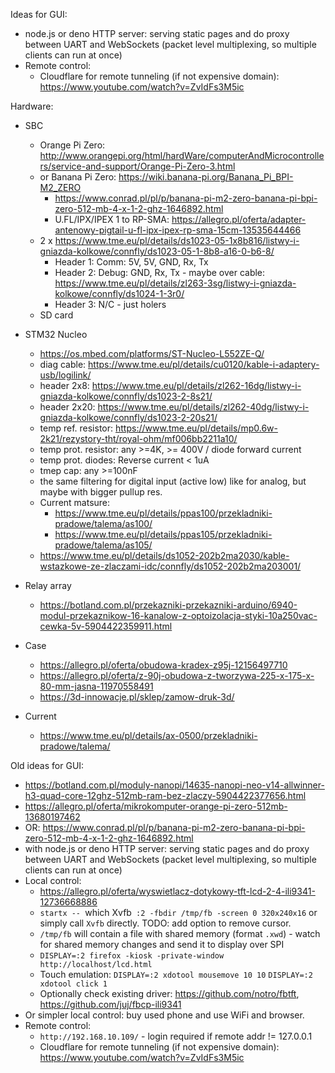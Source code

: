 
Ideas for GUI:
* node.js or deno HTTP server: serving static pages and do proxy between UART and WebSockets (packet level multiplexing, so multiple clients can run at once)
* Remote control:
  * Cloudflare for remote tunneling (if not expensive domain): https://www.youtube.com/watch?v=ZvIdFs3M5ic


Hardware:

* SBC

  * Orange Pi Zero: http://www.orangepi.org/html/hardWare/computerAndMicrocontrollers/service-and-support/Orange-Pi-Zero-3.html
  * or Banana Pi Zero: https://wiki.banana-pi.org/Banana_Pi_BPI-M2_ZERO
    * https://www.conrad.pl/pl/p/banana-pi-m2-zero-banana-pi-bpi-zero-512-mb-4-x-1-2-ghz-1646892.html
    * U.FL/IPX/IPEX 1 to RP-SMA: https://allegro.pl/oferta/adapter-antenowy-pigtail-u-fl-ipx-ipex-rp-sma-15cm-13535644466
  * 2 x https://www.tme.eu/pl/details/ds1023-05-1x8b816/listwy-i-gniazda-kolkowe/connfly/ds1023-05-1-8b8-a16-0-b6-8/
    * Header 1: Comm: 5V, 5V, GND, Rx, Tx
    * Header 2: Debug: GND, Rx, Tx - maybe over cable: https://www.tme.eu/pl/details/zl263-3sg/listwy-i-gniazda-kolkowe/connfly/ds1024-1-3r0/
    * Header 3: N/C - just holers
  * SD card
 
* STM32 Nucleo
  * https://os.mbed.com/platforms/ST-Nucleo-L552ZE-Q/
  * diag cable: https://www.tme.eu/pl/details/cu0120/kable-i-adaptery-usb/logilink/
  * header 2x8: https://www.tme.eu/pl/details/zl262-16dg/listwy-i-gniazda-kolkowe/connfly/ds1023-2-8s21/
  * header 2x20: https://www.tme.eu/pl/details/zl262-40dg/listwy-i-gniazda-kolkowe/connfly/ds1023-2-20s21/
  * temp ref. resistor: https://www.tme.eu/pl/details/mp0.6w-2k21/rezystory-tht/royal-ohm/mf006bb2211a10/
  * temp prot. resistor: any >=4K, >= 400V / diode forward current
  * temp prot. diodes: Reverse current < 1uA
  * tmep cap: any >=100nF
  * the same filtering for digital input (active low) like for analog, but maybe with bigger pullup res.
  * Current matsure:
    * https://www.tme.eu/pl/details/ppas100/przekladniki-pradowe/talema/as100/
    * https://www.tme.eu/pl/details/ppas105/przekladniki-pradowe/talema/as105/
  * https://www.tme.eu/pl/details/ds1052-202b2ma2030/kable-wstazkowe-ze-zlaczami-idc/connfly/ds1052-202b2ma203001/

* Relay array
  * https://botland.com.pl/przekazniki-przekazniki-arduino/6940-modul-przekaznikow-16-kanalow-z-optoizolacja-styki-10a250vac-cewka-5v-5904422359911.html

* Case
  * https://allegro.pl/oferta/obudowa-kradex-z95j-12156497710
  * https://allegro.pl/oferta/z-90j-obudowa-z-tworzywa-225-x-175-x-80-mm-jasna-11970558491
  * https://3d-innowacje.pl/sklep/zamow-druk-3d/
* Current
  * https://www.tme.eu/pl/details/ax-0500/przekladniki-pradowe/talema/
 
Old ideas for GUI:
* https://botland.com.pl/moduly-nanopi/14635-nanopi-neo-v14-allwinner-h3-quad-core-12ghz-512mb-ram-bez-zlaczy-5904422377656.html
* https://allegro.pl/oferta/mikrokomputer-orange-pi-zero-512mb-13680197462
* OR: https://www.conrad.pl/pl/p/banana-pi-m2-zero-banana-pi-bpi-zero-512-mb-4-x-1-2-ghz-1646892.html
* with node.js or deno HTTP server: serving static pages and do proxy between UART and WebSockets (packet level multiplexing, so multiple clients can run at once)
* Local control:
  * https://allegro.pl/oferta/wyswietlacz-dotykowy-tft-lcd-2-4-ili9341-12736668886
  * `startx -- `which Xvfb` :2 -fbdir /tmp/fb -screen 0 320x240x16` or simply call `Xvfb` directly. TODO: add option to remove cursor.
  * `/tmp/fb` will contain a file with shared memory (format `.xwd`) - watch for shared memory changes and send it to display over SPI
  * `DISPLAY=:2 firefox -kiosk -private-window http://localhost/lcd.html`
  * Touch emulation: `DISPLAY=:2 xdotool mousemove 10 10` `DISPLAY=:2 xdotool click 1`
  * Optionally check existing driver: https://github.com/notro/fbtft, https://github.com/juj/fbcp-ili9341
* Or simpler local control: buy used phone and use WiFi and browser.
* Remote control:
  * `http://192.168.10.109/` - login required if remote addr != 127.0.0.1
  * Cloudflare for remote tunneling (if not expensive domain): https://www.youtube.com/watch?v=ZvIdFs3M5ic
